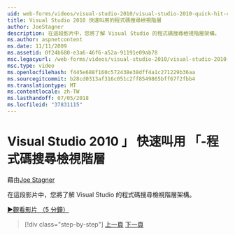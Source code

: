 ```yaml
---
uid: web-forms/videos/visual-studio-2010/visual-studio-2010-quick-hit-code-search-view-hierarchy
title: Visual Studio 2010 快速叫用的程式碼搜尋檢視階層
author: JoeStagner
description: 在這段影片中，您將了解 Visual Studio 的程式碼搜尋檢視階層架構。
ms.author: aspnetcontent
ms.date: 11/11/2009
ms.assetid: 0f24b680-e3a6-46f6-a52a-91191e09ab78
msc.legacyurl: /web-forms/videos/visual-studio-2010/visual-studio-2010-quick-hit-code-search-view-hierarchy
msc.type: video
ms.openlocfilehash: f445e688f160c572438e38dff4a1c271229b36aa
ms.sourcegitcommit: b28cd0313af316c051c2ff8549865bff67f2fbb4
ms.translationtype: MT
ms.contentlocale: zh-TW
ms.lasthandoff: 07/05/2018
ms.locfileid: "37831115"
---
```

<a name="visual-studio-2010-quick-hit---code-search-view-hierarchy"></a>Visual Studio 2010 」 快速叫用 「-程式碼搜尋檢視階層
====================
藉由[Joe Stagner](https://github.com/JoeStagner)

在這段影片中，您將了解 Visual Studio 的程式碼搜尋檢視階層架構。

[&#9654;觀看影片 （5 分鐘）](https://channel9.msdn.com/Blogs/ASP-NET-Site-Videos/visual-studio-2010-quick-hit-code-search-view-hierarchy)

> [!div class="step-by-step"]
> [上一頁](visual-studio-2010-quick-hit-code-optimized-profile.md)
> [下一頁](visual-studio-2010-quick-hit-intellisense-smart-lists.md)
